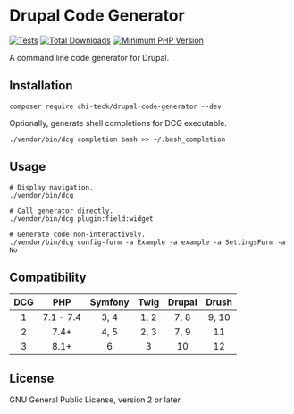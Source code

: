 # Drupal Code Generator

[![Tests](https://github.com/Chi-teck/drupal-code-generator/workflows/Tests/badge.svg)](https://github.com/Chi-teck/drupal-code-generator/actions?query=workflow%3ATests)
[![Total Downloads](https://poser.pugx.org/chi-teck/drupal-code-generator/downloads)](//packagist.org/packages/chi-teck/drupal-code-generator)
[![Minimum PHP Version](https://img.shields.io/badge/php-%3E%3D%208.1-8892BF.svg?style=flat)](https://php.net/)

A command line code generator for Drupal.

## Installation
```
composer require chi-teck/drupal-code-generator --dev
```

Optionally, generate shell completions for DCG executable.
```
./vendor/bin/dcg completion bash >> ~/.bash_completion
```

## Usage
```shell
# Display navigation.
./vendor/bin/dcg

# Call generator directly.
./vendor/bin/dcg plugin:field:widget

# Generate code non-interactively.
./vendor/bin/dcg config-form -a Example -a example -a SettingsForm -a No
```

## Compatibility
DCG|PHP|Symfony|Twig|Drupal|Drush
:-:|:-:|:-:|:-:|:-:|:-:
1|7.1 - 7.4|3, 4|1, 2|7, 8|9, 10
2|7.4+|4, 5|2, 3|7, 9|11
3|8.1+|6|3|10|12

## License
GNU General Public License, version 2 or later.
